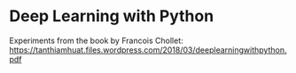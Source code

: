 # Deep Learning with Python
Experiments from the book by Francois Chollet: https://tanthiamhuat.files.wordpress.com/2018/03/deeplearningwithpython.pdf
